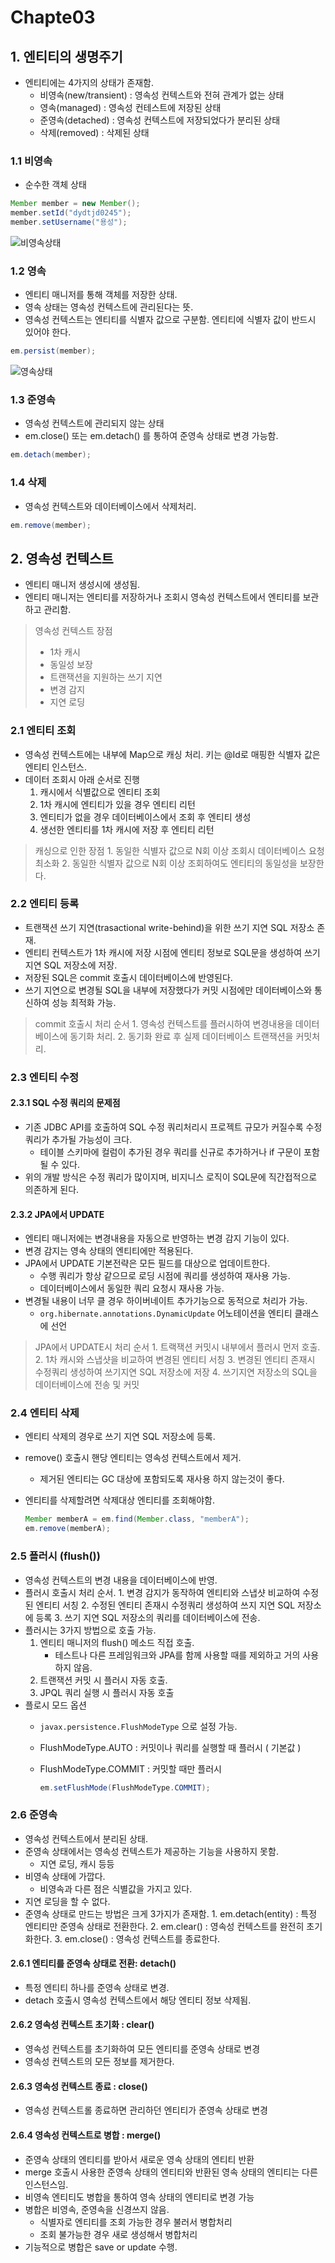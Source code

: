 # Chapte03

## 1. 엔티티의 생명주기

* 엔티티에는 4가지의 상태가 존재함.
  * 비영속\(new/transient\) : 영속성 컨텍스트와 전혀 관계가 없는 상태
  * 영속\(managed\) : 영속성 컨테스트에 저장된 상태
  * 준영속\(detached\) : 영속성 컨텍스트에 저장되었다가 분리된 상태
  * 삭제\(removed\) : 삭제된 상태

### 1.1 비영속

* 순수한 객체 상태

```java
Member member = new Member();
member.setId("dydtjd0245");
member.setUsername("용성");
```

![&#xBE44;&#xC601;&#xC18D;&#xC0C1;&#xD0DC;](../.gitbook/assets/undefined.png)

### 1.2 영속

* 엔티티 매니저를 통해 객체를 저장한 상태.
* 영속 상태는 영속성 컨텍스트에 관리된다는 뜻.
* 영속성 컨텍스트는 엔티티를 식별자 값으로 구분함. 엔티티에 식별자 값이 반드시 있어야 한다.

```java
em.persist(member);
```

![&#xC601;&#xC18D;&#xC0C1;&#xD0DC;](../.gitbook/assets/undefined%20%281%29.png)

### 1.3 준영속

* 영속성 컨텍스트에 관리되지 않는 상태
* em.close\(\) 또는 em.detach\(\) 를 통하여 준영속 상태로 변경 가능함.

```java
em.detach(member);
```

### 1.4 삭제

* 영속성 컨텍스트와 데이터베이스에서 삭제처리.

```java
em.remove(member);
```

## 2. 영속성 컨텍스트

* 엔티티 매니저 생성시에 생성됨.
* 엔티티 매니저는 엔티티를 저장하거나 조회시 영속성 컨텍스트에서 엔티티를 보관하고 관리함.

> 영속성 컨텍스트 장점
>
> * 1차 캐시
> * 동일성 보장
> * 트랜잭션을 지원하는 쓰기 지연
> * 변경 감지
> * 지연 로딩

### 2.1 엔티티 조회

* 영속성 컨텍스트에는 내부에 Map으로 캐싱 처리. 키는 @Id로 매핑한 식별자 값은 엔티티 인스턴스.
* 데이터 조회시 아래 순서로 진행
  1. 캐시에서 식별값으로 엔티티 조회
  2. 1차 캐시에 엔티티가 있을 경우 엔티티 리턴
  3. 엔티티가 없을 경우 데이터베이스에서 조회 후 엔티티 생성
  4. 생선한 엔티티를 1차 캐시에 저장 후 엔티티 리턴

> 캐싱으로 인한 장점 1. 동일한 식별자 값으로 N회 이상 조회시 데이터베이스 요청 최소화 2. 동일한 식별자 값으로 N회 이상 조회하여도 엔티티의 동일성을 보장한다.

### 2.2 엔티티 등록

* 트랜잭션 쓰기 지연\(trasactional write-behind\)을 위한 쓰기 지연 SQL 저장소 존재.
* 엔티티 컨텍스트가 1차 캐시에 저장 시점에 엔티티 정보로 SQL문을 생성하여 쓰기 지연 SQL 저장소에 저장.
* 저장된 SQL은 commit 호출시 데이터베이스에 반영된다.
* 쓰기 지연으로 변경될 SQL을 내부에 저장했다가 커밋 시점에만 데이터베이스와 통신하여 성능 최적화 가능.

> commit 호출시 처리 순서 1. 영속성 컨텍스트를 플러시하여 변경내용을 데이터베이스에 동기화 처리. 2. 동기화 완료 후 실제 데이터베이스 트랜잭션을 커밋처리.

### 2.3 엔티티 수정

#### 2.3.1 SQL 수정 쿼리의 문제점

* 기존 JDBC API를 호출하여 SQL 수정 쿼리처리시 프로젝트 규모가 커질수록 수정 쿼리가 추가될 가능성이 크다.
  * 테이블 스키마에 컬럼이 추가된 경우 쿼리를 신규로 추가하거나 if 구문이 포함될 수 있다.
* 위의 개발 방식은 수정 쿼리가 많이지며, 비지니스 로직이 SQL문에 직간접적으로 의존하게 된다.

#### 2.3.2 JPA에서 UPDATE

* 엔티티 매니저에는 변경내용을 자동으로 반영하는 변경 감지 기능이 있다.
* 변경 감지는 영속 상태의 엔티티에만 적용된다.
* JPA에서 UPDATE 기본전략은 모든 필드를 대상으로 업데이트한다.
  * 수행 쿼리가 항상 같으므로 로딩 시점에 쿼리를 생성하여 재사용 가능.
  * 데이터베이스에서 동일한 쿼리 요청시 재사용 가능.
* 변경될 내용이 너무 클 경우 하이버네이트 추가기능으로 동적으로 처리가 가능.
  * `org.hibernate.annotations.DynamicUpdate` 어노테이션을 엔티티 클래스에 선언

> JPA에서 UPDATE시 처리 순서 1. 트랙잭션 커밋시 내부에서 플러시 먼저 호출. 2. 1차 캐시와 스냅샷을 비교하여 변경된 엔티티 서칭 3. 변경된 엔티티 존재시 수정쿼리 생성하여 쓰기지연 SQL 저장소에 저장 4. 쓰기지연 저장소의 SQL을 데이터베이스에 전송 및 커밋

### 2.4 엔티티 삭제

* 엔티티 삭제의 경우로 쓰기 지연 SQL 저장소에 등록.
* remove\(\) 호출시 핸당 엔티티는 영속성 컨텍스트에서 제거.
  * 제거된 엔티티는 GC 대상에 포함되도록 재사용 하지 않는것이 좋다.
* 엔티티를 삭제할려면 삭제대상 엔티티를 조회해야함.

  ```java
  Member memberA = em.find(Member.class, "memberA");
  em.remove(memberA);
  ```

### 2.5 플러시 \(flush\(\)\)

* 영속성 컨텍스트의 변경 내용을 데이터베이스에 반영.
* 플러시 호출시 처리 순서. 1. 변경 감지가 동작하여 엔티티와 스냅샷 비교하여 수정된 엔티티 서칭 2. 수정된 엔티티 존재시 수정쿼리 생성하여 쓰지 지연 SQL 저장소에 등록 3. 쓰기 지연 SQL 저장소의 쿼리를 데이터베이스에 전송.
* 플러시는 3가지 방법으로 호출 가능.
  1. 엔티티 매니저의 flush\(\) 메소드 직접 호출.
     * 테스트나 다른 프레임워크와 JPA를 함께 사용할 때를 제외하고 거의 사용하지 않음.
  2. 트랜잭션 커밋 시 플러시 자동 호출.
  3. JPQL 쿼리 실행 시 플러시 자동 호출
* 플로시 모드 옵션
  * `javax.persistence.FlushModeType` 으로 설정 가능.
  * FlushModeType.AUTO : 커밋이나 쿼리를 실행할 때 플러시 \( 기본값 \)
  * FlushModeType.COMMIT : 커밋할 때만 플러시

    ```java
    em.setFlushMode(FlushModeType.COMMIT);
    ```

### 2.6 준영속

* 영속성 컨텍스트에서 분리된 상태.
* 준영속 상태에서는 영속성 컨텍스트가 제공하는 기능을 사용하지 못함.
  * 지연 로딩, 캐시 등등
* 비영속 상태에 가깝다.
  * 비영속과 다른 점은 식별값을 가지고 있다.
* 지연 로딩을 할 수 없다.
* 준영속 상태로 만드는 방법은 크게 3가지가 존재함. 1. em.detach\(entity\) : 특정 엔티티만 준영속 상태로 전환한다. 2. em.clear\(\) : 영속성 컨텍스트를 완전히 초기화한다. 3. em.close\(\) : 영속성 컨텍스트를 종료한다.

#### 2.6.1 엔티티를 준영속 상태로 전환: detach\(\)

* 특정 엔티티 하나를 준영속 상태로 변경.
* detach 호출시 영속성 컨텍스트에서 해당 엔티티 정보 삭제됨.

#### 2.6.2 영속성 컨텍스트 초기화 : clear\(\)

* 영속성 컨텍스트를 초기화하여 모든 엔티티를 준영속 상태로 변경
* 영속성 컨텍스트의 모든 정보를 제거한다.

#### 2.6.3 영속성 컨텍스트 종료 : close\(\)

* 영속성 컨텍스트롤 종료하면 관리하던 엔티티가 준영속 상태로 변경

#### 2.6.4 영속성 컨텍스트로 병합 : merge\(\)

* 준영속 상태의 엔티티를 받아서 새로운 영속 상태의 엔티티 반환
* merge 호출시 사용한 준영속 상태의 엔티티와 반환된 영속 상태의 엔티티는 다른 인스턴스임.
* 비영속 엔티티도 병합을 통하여 영속 상태의 엔티티로 변경 가능
* 병합은 비영속, 준영속을 신경쓰지 않음.
  * 식별자로 엔티티를 조회 가능한 경우 불러서 병합처리
  * 조회 불가능한 경우 새로 생성해서 병합처리
* 기능적으로 병합은 save or update 수행.

